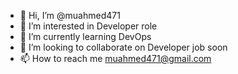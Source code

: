- 👋 Hi, I’m @muahmed471
- 👀 I’m interested in Developer role
- 🌱 I’m currently learning DevOps
- 💞️ I’m looking to collaborate on Developer job soon
- 📫 How to reach me muahmed471@gmail.com

<!---
muahmed471/muahmed471 is a ✨ special ✨ repository because its `README.md` (this file) appears on your GitHub profile.
You can click the Preview link to take a look at your changes.
--->
